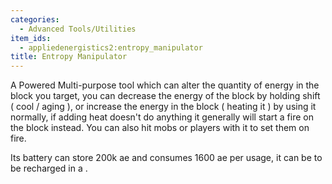 ```yaml
---
categories:
  - Advanced Tools/Utilities
item_ids:
  - appliedenergistics2:entropy_manipulator
title: Entropy Manipulator
---
```


A Powered Multi-purpose tool which can alter the quantity of energy in the
block you target, you can decrease the energy of the block by holding shift (
cool / aging ), or increase the energy in the block ( heating it ) by using it
normally, if adding heat doesn't do anything it generally will start a fire on
the block instead. You can also hit mobs or players with it to set them on
fire.

Its battery can store 200k ae and consumes 1600 ae per usage, it can be to be
recharged in a <ItemLink id="appliedenergistics2:charger"/>.

<RecipeFor id="appliedenergistics2:entropy_manipulator" />
